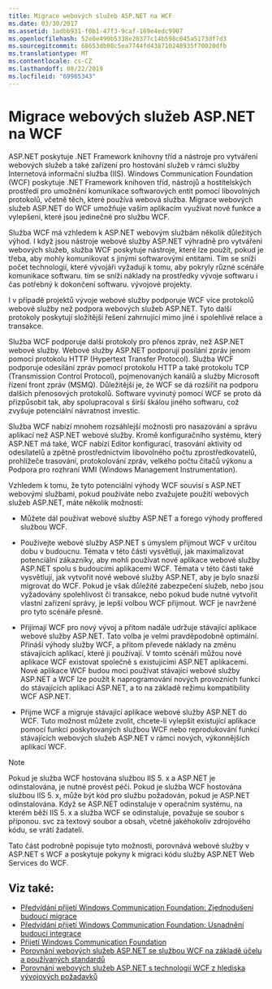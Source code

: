 ```yaml
---
title: Migrace webových služeb ASP.NET na WCF
ms.date: 03/30/2017
ms.assetid: 1adbb931-f0b1-47f3-9caf-169e4edc9907
ms.openlocfilehash: 52e0e499b5338e20377c14b598c045a5173df7d3
ms.sourcegitcommit: 68653db98c5ea7744fd438710248935f70020dfb
ms.translationtype: MT
ms.contentlocale: cs-CZ
ms.lasthandoff: 08/22/2019
ms.locfileid: "69965343"
---
```

# <a name="migrating-aspnet-web-services-to-wcf"></a>Migrace webových služeb ASP.NET na WCF
ASP.NET poskytuje .NET Framework knihovny tříd a nástroje pro vytváření webových služeb a také zařízení pro hostování služeb v rámci služby Internetová informační služba (IIS). Windows Communication Foundation (WCF) poskytuje .NET Framework knihoven tříd, nástrojů a hostitelských prostředí pro umožnění komunikace softwarových entit pomocí libovolných protokolů, včetně těch, které používá webová služba.  Migrace webových služeb ASP.NET do WCF umožňuje vašim aplikacím využívat nové funkce a vylepšení, které jsou jedinečné pro službu WCF.  
  
 Služba WCF má vzhledem k ASP.NET webovým službám několik důležitých výhod. I když jsou nástroje webové služby ASP.NET výhradně pro vytváření webových služeb, služba WCF poskytuje nástroje, které lze použít, pokud je třeba, aby mohly komunikovat s jinými softwarovými entitami. Tím se sníží počet technologií, které vývojáři vyžadují k tomu, aby pokryly různé scénáře komunikace softwaru. tím se sníží náklady na prostředky vývoje softwaru i čas potřebný k dokončení softwaru. vývojové projekty.  
  
 I v případě projektů vývoje webové služby podporuje WCF více protokolů webové služby než podpora webových služeb ASP.NET. Tyto další protokoly poskytují složitější řešení zahrnující mimo jiné i spolehlivé relace a transakce.  
  
 Služba WCF podporuje další protokoly pro přenos zpráv, než ASP.NET webové služby. Webové služby ASP.NET podporují posílání zpráv jenom pomocí protokolu HTTP (Hypertext Transfer Protocol). Služba WCF podporuje odesílání zpráv pomocí protokolu HTTP a také protokolu TCP (Transmission Control Protocol), pojmenovaných kanálů a služby Microsoft řízení front zpráv (MSMQ). Důležitější je, že WCF se dá rozšířit na podporu dalších přenosových protokolů. Software vyvinutý pomocí WCF se proto dá přizpůsobit tak, aby spolupracoval s širší škálou jiného softwaru, což zvyšuje potenciální návratnost investic.  
  
 Služba WCF nabízí mnohem rozsáhlejší možnosti pro nasazování a správu aplikací než ASP.NET webové služby. Kromě konfiguračního systému, který ASP.NET má také, WCF nabízí Editor konfigurací, trasování aktivity od odesílatelů a zpětně prostřednictvím libovolného počtu zprostředkovatelů, prohlížeče trasování, protokolování zpráv, velkého počtu čítačů výkonu a Podpora pro rozhraní WMI (Windows Management Instrumentation).  
  
 Vzhledem k tomu, že tyto potenciální výhody WCF souvisí s ASP.NET webovými službami, pokud používáte nebo zvažujete použití webových služeb ASP.NET, máte několik možností:  
  
- Můžete dál používat webové služby ASP.NET a forego výhody proffered službou WCF.  
  
- Používejte webové služby ASP.NET s úmyslem přijmout WCF v určitou dobu v budoucnu. Témata v této části vysvětlují, jak maximalizovat potenciální zákazníky, aby mohli používat nové aplikace webové služby ASP.NET spolu s budoucími aplikacemi WCF. Témata v této části také vysvětlují, jak vytvořit nové webové služby ASP.NET, aby je bylo snazší migrovat do WCF. Pokud je však důležité zabezpečení služeb, nebo jsou vyžadovány spolehlivost či transakce, nebo pokud bude nutné vytvořit vlastní zařízení správy, je lepší volbou WCF přijmout. WCF je navržené pro tyto scénáře přesně.  
  
- Přijímají WCF pro nový vývoj a přitom nadále udržuje stávající aplikace webové služby ASP.NET. Tato volba je velmi pravděpodobně optimální. Přináší výhody služby WCF, a přitom převede náklady na změnu stávajících aplikací, které ji používají. V tomto scénáři můžou nové aplikace WCF existovat společně s existujícími ASP.NET aplikacemi. Nové aplikace WCF budou moci používat stávající webové služby ASP.NET a WCF lze použít k naprogramování nových provozních funkcí do stávajících aplikací ASP.NET, a to na základě režimu kompatibility WCF ASP.NET.  
  
- Přijme WCF a migruje stávající aplikace webové služby ASP.NET do WCF. Tuto možnost můžete zvolit, chcete-li vylepšit existující aplikace pomocí funkcí poskytovaných službou WCF nebo reprodukování funkcí stávajících webových služeb ASP.NET v rámci nových, výkonnějších aplikací WCF.  
  
> [!NOTE]
> Pokud je služba WCF hostována službou IIS 5. x a ASP.NET je odinstalována, je nutné provést péči. Pokud je služba WCF hostována službou IIS 5. x, může být kód pro službu požadován, pokud je ASP.NET odinstalována. Když se ASP.NET odinstaluje v operačním systému, na kterém běží IIS 5. x a služba WCF se odinstaluje, považuje se soubor s příponou. svc za textový soubor a obsah, včetně jakéhokoliv zdrojového kódu, se vrátí žadateli.  
  
 Tato část podrobně popisuje tyto možnosti, porovnává webové služby v ASP.NET s WCF a poskytuje pokyny k migraci kódu služby ASP.NET Web Services do WCF.  
  
## <a name="see-also"></a>Viz také:

- [Předvídání přijetí Windows Communication Foundation: Zjednodušení budoucí migrace](../../../../docs/framework/wcf/feature-details/anticipating-adopting-wcf-migration.md)
- [Předvídání přijetí Windows Communication Foundation: Usnadnění budoucí integrace](../../../../docs/framework/wcf/feature-details/anticipating-adopting-the-wcf-easing-future-integration.md)
- [Přijetí Windows Communication Foundation](../../../../docs/framework/wcf/feature-details/adopting-wcf.md)
- [Porovnání webových služeb ASP.NET se službou WCF na základě účelu a používaných standardů](../../../../docs/framework/wcf/feature-details/comparing-aspnet-web-services-to-wcf-based-on-purpose-and-standards-used.md)
- [Porovnání webových služeb ASP.NET s technologií WCF z hlediska vývojových požadavků](../../../../docs/framework/wcf/feature-details/comparing-aspnet-web-services-to-wcf-based-on-development.md)
